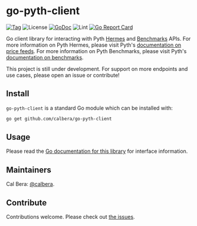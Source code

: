 # go-pyth-client

[![Tag](https://img.shields.io/github/tag/calbera/go-pyth-client.svg)](https://github.com/calbera/go-pyth-client/releases/)
![License](https://img.shields.io/github/license/calbera/go-pyth-client.svg)
[![GoDoc](https://godoc.org/github.com/calbera/go-pyth-client?status.svg)](https://godoc.org/github.com/calbera/go-pyth-client)
![Lint](https://github.com/calbera/go-pyth-client/workflows/golangci-lint/badge.svg)
[![Go Report Card](https://goreportcard.com/badge/github.com/calbera/go-pyth-client)](https://goreportcard.com/report/github.com/calbera/go-pyth-client)

Go client library for interacting with Pyth [Hermes](https://hermes.pyth.network/docs/) and [Benchmarks](https://benchmarks.pyth.network/docs) APIs. For more information on Pyth Hermes, please visit Pyth's [documentation on price feeds](https://docs.pyth.network/price-feeds). For more information on Pyth Benchmarks, please visit Pyth's [documentation on benchmarks](https://docs.pyth.network/benchmarks).

This project is still under development. For support on more endpoints and use cases, please open an issue or contribute!

## Install

`go-pyth-client` is a standard Go module which can be installed with:

```sh
go get github.com/calbera/go-pyth-client
```

## Usage

Please read the [Go documentation for this library](https://godoc.org/github.com/calbera/go-pyth-client) for interface information.

## Maintainers

Cal Bera: [@calbera](https://github.com/calbera).

## Contribute

Contributions welcome. Please check out [the issues](https://github.com/calbera/go-pyth-client/issues).
